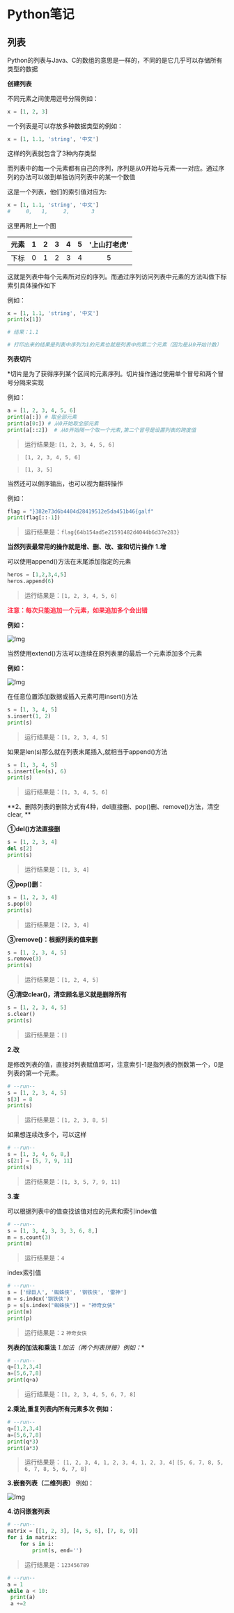 # Python笔记

## 列表

Python的列表与Java、C的数组的意思是一样的，不同的是它几乎可以存储所有类型的数据


**创建列表**

不同元素之间使用逗号分隔例如：

```Python
x = [1, 2, 3]
```

一个列表是可以存放多种数据类型的例如：

```Python
x = [1, 1.1, 'string', '中文'] 
```

这样的列表就包含了3种内存类型

而列表中的每一个元素都有自己的序列，序列是从0开始与元素一一对应。通过序列的办法可以做到单独访问列表中的某一个数值

这是一个列表，他们的索引值对应为:
```PYthon
x = [1, 1.1, 'string', '中文']
#     0,   1,     2,       3
```
这里再附上一个图



| 元素 | 1 | 2 |3|4|5|'上山打老虎'|
|:--:|:--:|:--:|:--:|:--:|:--:|:--:|
| 下标 | 0 | 1 |2|3|4|5|
这就是列表中每个元素所对应的序列。而通过序列访问列表中元素的方法叫做下标索引具体操作如下

例如：
```Python
x = [1, 1.1, 'string', '中文']
print(x[1])

# 结果：1.1

# 打印出来的结果是列表中序列为1的元素也就是列表中的第二个元素（因为是从0开始计数）
```

**列表切片**

*切片是为了获得序列某个区间的元素序列。切片操作通过使用单个冒号和两个冒号分隔来实现

例如：
```python
a = [1, 2, 3, 4, 5, 6]
print(a[:]) # 取全部元素
print(a[0:]) # 从0开始取全部元素
print(a[::2])  # 从0开始隔一个取一个元素,第二个冒号是设置列表的跨度值
```
>运行结果是:
>`[1, 2, 3, 4, 5, 6]`

>`[1, 2, 3, 4, 5, 6]`

>`[1, 3, 5]`


当然还可以倒序输出，也可以视为翻转操作

例如：
```python
flag = "}382e73d6b4404d28419512e5da451b46{galf"
print(flag[::-1])
```
>运行结果是：`flag{64b154ad5e21591482d4044b6d37e283}`


**当然列表最常用的操作就是增、删、改、查和切片操作**
**1.增**

可以使用append()方法在末尾添加指定的元素
```python
heros = [1,2,3,4,5]
heros.append(6)
```
>运行结果是：`[1, 2, 3, 4, 5, 6]`

**<span style="color: rgb(255, 41, 65);">注意：每次只能追加一个元素，如果追加多个会出错</span>**

**例如：**

![Img](https://rtyu-1317440738.cos.ap-guangzhou.myqcloud.com/202305091957408.webp)




当然使用extend()方法可以连续在原列表里的最后一个元素添加多个元素

**例如：**

![Img](https://rtyu-1317440738.cos.ap-guangzhou.myqcloud.com/202305091958250.webp)




在任意位置添加数据或插入元素可用insert()方法
```python
s = [1, 3, 4, 5]
s.insert(1, 2)
print(s)
```
>运行结果是：`[1, 2, 3, 4, 5]`

如果是len(s)那么就在列表末尾插入,就相当于append()方法
```python
s = [1, 3, 4, 5]
s.insert(len(s), 6)
print(s)
```
>运行结果是：`[1, 3, 4, 5, 6]`

**2、删除列表的删除方式有4种，del直接删、pop()删、remove()方法，清空clear, **

**①del()方法直接删**
```python
s = [1, 2, 3, 4]
del s[2]
print(s)
```
>运行结果是：`[1, 3, 4]`

**②pop()删**：
```python
s = [1, 2, 3, 4]
s.pop(0)
print(s)
```
>运行结果是：`[2, 3, 4]`

**③remove()：根据列表的值来删**
```python
s = [1, 2, 3, 4, 5]
s.remove(3)
print(s)
```
>运行结果是：`[1, 2, 4, 5]`

**④清空clear()，清空顾名思义就是删除所有**
```python
s = [1, 2, 3, 4, 5]
s.clear()
print(s)
```
>运行结果是：`[]`


**2.改**

是修改列表的值，直接对列表赋值即可，注意索引-1是指列表的倒数第一个，0是列表的第一个元素。

```python
# --run--
s = [1, 2, 3, 4, 5]
s[3] = 8
print(s)
```
>运行结果是：`[1, 2, 3, 8, 5]`

如果想连续改多个，可以这样
```python
# --run--
s = [1, 3, 4, 6, 8,]
s[2:] = [5, 7, 9, 11]
print(s)
```


>运行结果是：`[1, 3, 5, 7, 9, 11]`


**3.查**

可以根据列表中的值查找该值对应的元素和索引index值
```python
# --run--
s = [1, 3, 4, 3, 3, 3, 6, 8,]
m = s.count(3)
print(m)
```
>运行结果是：`4`

index索引值
```python
# --run--
s = ['绿巨人', '蜘蛛侠', '钢铁侠', '雷神']
m = s.index('钢铁侠')
p = s[s.index("蜘蛛侠")] = "神奇女侠"
print(m)
print(p)
```
>运行结果是：`2`   `神奇女侠`


**列表的加法和乘法**
*1.加法（两个列表拼接）例如：**
```python
# --run--
q=[1,2,3,4]
a=[5,6,7,8]
print(q+a)
```
>运行结果是：`[1, 2, 3, 4, 5, 6, 7, 8]`

**2.乘法,重复列表内所有元素多次**
**例如：**
```python
# --run--
q=[1,2,3,4]
a=[5,6,7,8]
print(q*3)
print(a*3)
```
>运行结果是：
`[1, 2, 3, 4, 1, 2, 3, 4, 1, 2, 3, 4]`
`[5, 6, 7, 8, 5, 6, 7, 8, 5, 6, 7, 8]`

**3.嵌套列表（二维列表）**
例如：

![Img](https://rtyu-1317440738.cos.ap-guangzhou.myqcloud.com/202305091958105.webp)




**4.访问嵌套列表**
```python
# --run--
matrix = [[1, 2, 3], [4, 5, 6], [7, 8, 9]]
for i in matrix:
    for s in i:
        print(s, end='')
``` 
>运行结果是：`123456789`


```Python
# --run--
a = 1
while a < 10:
 print(a)
 a +=2
```